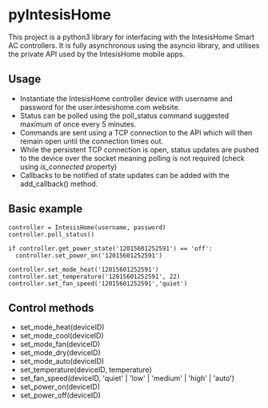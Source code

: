 # pyIntesisHome
This project is a python3 library for interfacing with the IntesisHome Smart AC controllers.
It is fully asynchronous using the asyncio library, and utilises the private API used by the IntesisHome mobile apps.

## Usage
 - Instantiate the IntesisHome controller device with username and password for the user.intesishome.com website.
 - Status can be polled using the poll_status command suggested maximum of once every 5 minutes.
 - Commands are sent using a TCP connection to the API which will then remain open until the connection times out. 
 - While the persistent TCP connection is open, status updates are pushed to the device over the socket meaning polling is not required (check using *is_connected* property)
 - Callbacks to be notified of state updates can be added with the add_callback() method.

## Basic example
```
controller = IntesisHome(username, password)
controller.poll_status()

if controller.get_power_state('12015601252591') == 'off':
  controller.set_power_on('12015601252591')

controller.set_mode_heat('12015601252591')
controller.set_temperature('12015601252591', 22)
controller.set_fan_speed('12015601252591','quiet')
```
## Control methods

 - set_mode_heat(deviceID)
 - set_mode_cool(deviceID)
 - set_mode_fan(deviceID)
 - set_mode_dry(deviceID)
 - set_mode_auto(deviceID)
 - set_temperature(deviceID, temperature)
 - set_fan_speed(deviceID, 'quiet' | 'low' | 'medium' | 'high' | 'auto')
 - set_power_on(deviceID)
 - set_power_off(deviceID)
 
